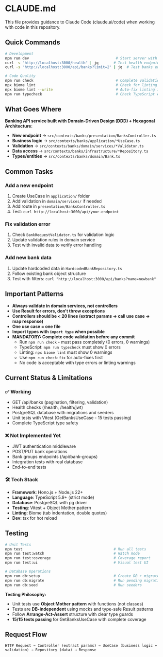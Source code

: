 # CLAUDE.md

This file provides guidance to Claude Code (claude.ai/code) when working with code in this repository.

## Quick Commands

```bash
# Development
npm run dev                                        # Start server with hot reload
curl -s "http://localhost:3000/health" | jq       # Test health endpoint
curl -s "http://localhost:3000/api/banks?limit=2" | jq  # Test banks endpoint

# Code Quality
npm run check                                      # Complete validation (types + linting - MANDATORY)
npx biome lint                                     # Check for linting warnings (MUST be 0)
npx biome lint --write                             # Auto-fix linting issues
npm run typecheck                                  # Check TypeScript errors (MUST be 0)
```

## What Goes Where

**Banking API service built with Domain-Driven Design (DDD) + Hexagonal Architecture:**

- **New endpoint** → `src/contexts/banks/presentation/BanksController.ts`
- **Business logic** → `src/contexts/banks/application/*UseCase.ts`
- **Validation** → `src/contexts/banks/domain/services/*Validator.ts`
- **Data access** → `src/contexts/banks/infrastructure/*Repository.ts`
- **Types/entities** → `src/contexts/banks/domain/Bank.ts`

## Common Tasks

### Add a new endpoint
1. Create UseCase in `application/` folder
2. Add validation in `domain/services/` if needed
3. Add route in `presentation/BanksController.ts`
4. Test: `curl http://localhost:3000/api/your-endpoint`

### Fix validation error
1. Check `BankRequestValidator.ts` for validation logic
2. Update validation rules in domain service
3. Test with invalid data to verify error handling

### Add new bank data
1. Update hardcoded data in `HardcodedBankRepository.ts`
2. Follow existing bank object structure
3. Test with filters: `curl "http://localhost:3000/api/banks?name=newbank"`

## Important Patterns

- **Always validate in domain services, not controllers**
- **Use Result<T> for errors, don't throw exceptions**
- **Controllers should be < 20 lines (extract params → call use case → map response)**
- **One use case = one file**
- **Import types with `import type` when possible**
- **MANDATORY: Complete code validation before any commit**
  - Run `npm run check` - must pass completely (0 errors, 0 warnings)
  - TypeScript: `npm run typecheck` must show 0 errors
  - Linting: `npx biome lint` must show 0 warnings  
  - Use `npm run check:fix` for auto-fixes first
  - No code is acceptable with type errors or linting warnings

## Current Status & Limitations

### ✅ Working
- GET /api/banks (pagination, filtering, validation)
- Health checks (/health, /health/jwt)
- PostgreSQL database with migrations and seeders
- Unit tests with Vitest (GetBanksUseCase - 15 tests passing)
- Complete TypeScript type safety

### ❌ Not Implemented Yet
- JWT authentication middleware
- POST/PUT bank operations
- Bank groups endpoints (/api/bank-groups)
- Integration tests with real database
- End-to-end tests

### 🛠️ Tech Stack
- **Framework**: Hono.js + Node.js 22+
- **Language**: TypeScript 5.9+ (strict mode)
- **Database**: PostgreSQL with pg driver
- **Testing**: Vitest + Object Mother pattern
- **Linting**: Biome (tab indentation, double quotes)
- **Dev**: tsx for hot reload

## Testing

```bash
# Unit Tests
npm test                                          # Run all tests 
npm run test:watch                                # Watch mode
npm run test:coverage                             # Coverage report
npm run test:ui                                   # Visual test UI

# Database Operations  
npm run db:setup                                  # Create DB + migrate + seed
npm run db:migrate                                # Run pending migrations
npm run db:seed                                   # Run seeders
```

**Testing Philosophy:**
- Unit tests use **Object Mother pattern** with functions (not classes)
- Tests are **DB-independent** using mocks and type-safe Result patterns
- Follow **Arrange-Act-Assert** structure with clear type guards
- **15/15 tests passing** for GetBanksUseCase with complete coverage

## Request Flow
```
HTTP Request → Controller (extract params) → UseCase (business logic + validation) → Repository (data) → Response
```